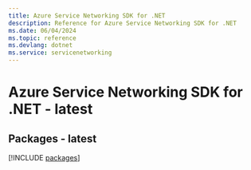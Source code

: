 ```yaml
---
title: Azure Service Networking SDK for .NET
description: Reference for Azure Service Networking SDK for .NET
ms.date: 06/04/2024
ms.topic: reference
ms.devlang: dotnet
ms.service: servicenetworking
---
```

# Azure Service Networking SDK for .NET - latest
## Packages - latest
[!INCLUDE [packages](service-networking-index.md)]